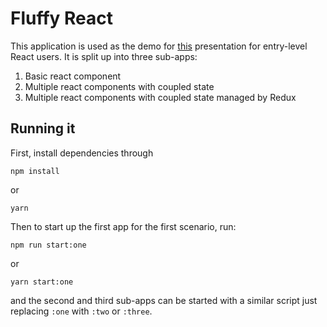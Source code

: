 # Fluffy React
This application is used as the demo for [this](https://slides.com/ntokozozwane/reactjs-over-the-hype-and-under-the-hood)
presentation for entry-level React users. It is split up into three sub-apps:

1. Basic react component
2. Multiple react components with coupled state
2. Multiple react components with coupled state managed by Redux

## Running it
First, install dependencies through
```
npm install
```
or
```
yarn
```

Then to start up the first app for the first scenario, run:
```
npm run start:one
```
or
```
yarn start:one
```

and the second and third sub-apps can be started with a similar script just replacing `:one` with `:two` or `:three`.

